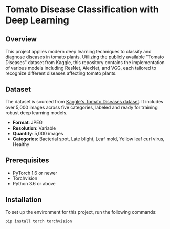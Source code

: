 # Tomato Disease Classification with Deep Learning

## Overview

This project applies modern deep learning techniques to classify and diagnose diseases in tomato plants. Utilizing the publicly available "Tomato Diseases" dataset from Kaggle, this repository contains the implementation of various models including ResNet, AlexNet, and VGG, each tailored to recognize different diseases affecting tomato plants.

## Dataset

The dataset is sourced from [Kaggle's Tomato Diseases dataset](https://www.kaggle.com/datasets/luisolazo/tomato-diseases). It includes over 5,000 images across five categories, labeled and ready for training robust deep learning models.

- **Format**: JPEG
- **Resolution**: Variable
- **Quantity**: 5,000 images
- **Categories**: Bacterial spot, Late blight, Leaf mold, Yellow leaf curl virus, Healthy

## Prerequisites

- PyTorch 1.6 or newer
- Torchvision
- Python 3.6 or above

## Installation

To set up the environment for this project, run the following commands:

```bash
pip install torch torchvision
```
